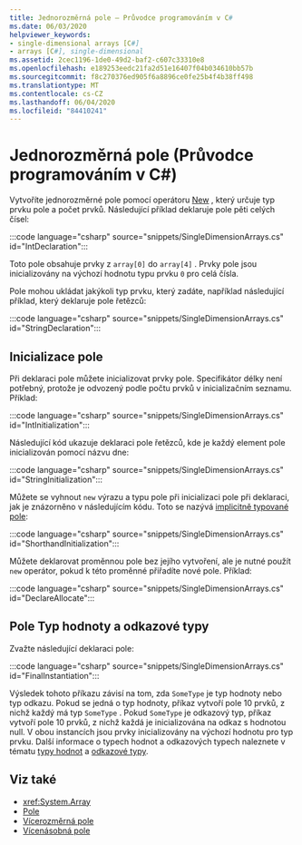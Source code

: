 ```yaml
---
title: Jednorozměrná pole – Průvodce programováním v C#
ms.date: 06/03/2020
helpviewer_keywords:
- single-dimensional arrays [C#]
- arrays [C#], single-dimensional
ms.assetid: 2cec1196-1de0-49d2-baf2-c607c33310e8
ms.openlocfilehash: e189253eedc21fa2d51e16407f04b034610bb57b
ms.sourcegitcommit: f8c270376ed905f6a8896ce0fe25b4f4b38ff498
ms.translationtype: MT
ms.contentlocale: cs-CZ
ms.lasthandoff: 06/04/2020
ms.locfileid: "84410241"
---
```

# <a name="single-dimensional-arrays-c-programming-guide"></a>Jednorozměrná pole (Průvodce programováním v C#)

Vytvoříte jednorozměrné pole pomocí operátoru [New](../../language-reference/operators/new-operator.md) , který určuje typ prvku pole a počet prvků. Následující příklad deklaruje pole pěti celých čísel:

:::code language="csharp" source="snippets/SingleDimensionArrays.cs" id="IntDeclaration":::

Toto pole obsahuje prvky z `array[0]` do `array[4]` . Prvky pole jsou inicializovány na výchozí hodnotu typu prvku `0` pro celá čísla.

Pole mohou ukládat jakýkoli typ prvku, který zadáte, například následující příklad, který deklaruje pole řetězců:

:::code language="csharp" source="snippets/SingleDimensionArrays.cs" id="StringDeclaration":::

## <a name="array-initialization"></a>Inicializace pole

Při deklaraci pole můžete inicializovat prvky pole. Specifikátor délky není potřebný, protože je odvozený podle počtu prvků v inicializačním seznamu. Příklad:

:::code language="csharp" source="snippets/SingleDimensionArrays.cs" id="IntInitialization":::

Následující kód ukazuje deklaraci pole řetězců, kde je každý element pole inicializován pomocí názvu dne:

:::code language="csharp" source="snippets/SingleDimensionArrays.cs" id="StringInitialization":::
  
Můžete se vyhnout `new` výrazu a typu pole při inicializaci pole při deklaraci, jak je znázorněno v následujícím kódu. Toto se nazývá [implicitně typované pole](implicitly-typed-arrays.md):

:::code language="csharp" source="snippets/SingleDimensionArrays.cs" id="ShorthandInitialization":::

Můžete deklarovat proměnnou pole bez jejího vytvoření, ale je nutné použít `new` operátor, pokud k této proměnné přiřadíte nové pole. Příklad:

:::code language="csharp" source="snippets/SingleDimensionArrays.cs" id="DeclareAllocate":::

## <a name="value-type-and-reference-type-arrays"></a>Pole Typ hodnoty a odkazové typy

Zvažte následující deklaraci pole:  

:::code language="csharp" source="snippets/SingleDimensionArrays.cs" id="FinalInstantiation":::

Výsledek tohoto příkazu závisí na tom, zda `SomeType` je typ hodnoty nebo typ odkazu. Pokud se jedná o typ hodnoty, příkaz vytvoří pole 10 prvků, z nichž každý má typ `SomeType` . Pokud `SomeType` je odkazový typ, příkaz vytvoří pole 10 prvků, z nichž každá je inicializována na odkaz s hodnotou null. V obou instancích jsou prvky inicializovány na výchozí hodnotu pro typ prvku. Další informace o typech hodnot a odkazových typech naleznete v tématu [typy hodnot](../../language-reference/builtin-types/value-types.md) a [odkazové typy](../../language-reference/keywords/reference-types.md).
  
## <a name="see-also"></a>Viz také

- <xref:System.Array>
- [Pole](./index.md)
- [Vícerozměrná pole](./multidimensional-arrays.md)
- [Vícenásobná pole](./jagged-arrays.md)
